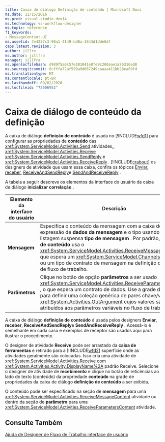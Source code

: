 ```yaml
---
title: Caixa de diálogo Definição de conteúdo | Microsoft Docs
ms.date: 11/15/2016
ms.prod: visual-studio-dev14
ms.technology: vs-workflow-designer
ms.topic: reference
f1_keywords:
- MessageContent.UI
ms.assetid: 7e4237c3-90a1-4149-bd8a-3643d1dde0df
caps.latest.revision: 3
author: jillre
ms.author: jillfra
manager: jillfra
ms.openlocfilehash: d989f5a0c57e381041e8fe9c200aae1a76316ad8
ms.sourcegitcommit: 6cfffa72af599a9d667249caaaa411bb28ea69fd
ms.translationtype: MT
ms.contentlocale: pt-BR
ms.lasthandoff: 09/02/2020
ms.locfileid: "72656952"
---
```

# <a name="content-definition-dialog-box"></a>Caixa de diálogo de conteúdo da definição
A caixa de diálogo **definição de conteúdo** é usada no [!INCLUDE[wfd1](../includes/wfd1-md.md)] para configurar as propriedades de **conteúdo** das <xref:System.ServiceModel.Activities.Send> atividades,, <xref:System.ServiceModel.Activities.Receive> <xref:System.ServiceModel.Activities.SendReply> e <xref:System.ServiceModel.Activities.ReceiveReply> . [!INCLUDE[crabout](../includes/crabout-md.md)] os designers de atividade que usam essa caixa, confira os tópicos [Enviar](../workflow-designer/send-activity-designer.md), [receber](../workflow-designer/receive-activity-designer.md), [ReceiveAndSendReply](../workflow-designer/receiveandsendreply-template-designer.md)e [SendAndReceiveReply](../workflow-designer/sendandreceivereply-template-designer.md) .

 A tabela a seguir descreve os elementos da interface do usuário da caixa de diálogo **inicializar correlação** .

|Elemento da interface do usuário|Descrição|
|----------------|-----------------|
|**Mensagem**|Especifica o conteúdo da mensagem com a caixa de texto expressão de **dados da mensagem** e o tipo usando a caixa de listagem suspensa **tipo de mensagem** . Por padrão, a **definição de conteúdo** usa o <xref:System.ServiceModel.Activities.ReceiveMessageContent> , que espera um <xref:System.ServiceModel.Channels.Message> ou um tipo de contrato de mensagem na definição do serviço de fluxo de trabalho.|
|**Parâmetros**|Clique no botão de opção **parâmetros** a ser usado <xref:System.ServiceModel.Activities.ReceiveParametersContent> , o que espera um contrato de dados. Use a grade de dados para definir uma coleção genérica de pares chave/valor de <xref:System.Activities.OutArgument> cujos valores são atribuídos aos parâmetros variáveis no fluxo de trabalho atual.|

 A caixa de diálogo **definição de conteúdo** é usada pelos designers **Enviar**, **receber**, **ReceiveAndSendReply**e **SendAndReceiveReply** . Acessá-lo é semelhante em cada caso e exemplos de receptor são usados aqui para ilustrar o procedimento.

 O designer de atividade **Receive** pode ser arrastado da **caixa de ferramentas** e retirado para a [!INCLUDE[wfd2](../includes/wfd2-md.md)] superfície onde as atividades geralmente são colocadas. Isso cria uma atividade de <xref:System.ServiceModel.Activities.Receive> com <xref:System.Activities.Activity.DisplayName%2A> padrão Receive. Selecione o designer de atividade de **recebimento** e clique no botão de reticências ao lado do texto (conteúdo) da propriedade **conteúdo** na grade de propriedades da caixa de diálogo **definição de conteúdo** a ser exibida.

 O conteúdo pode ser especificado na seção de **mensagem** para uma <xref:System.ServiceModel.Activities.ReceiveMessageContent> atividade ou dentro da seção de **parâmetro** para uma <xref:System.ServiceModel.Activities.ReceiveParametersContent> atividade.

## <a name="see-also"></a>Consulte Também
 [Ajuda de Designer de Fluxo de Trabalho interface de usuário](../workflow-designer/workflow-designer-ui-help.md)